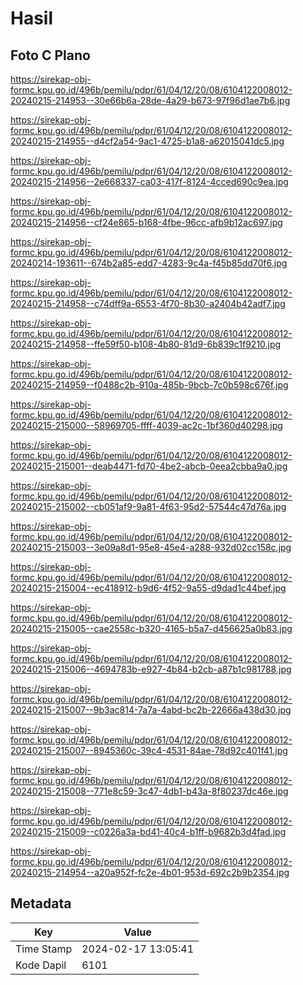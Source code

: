 # Hasil

## Foto C Plano

https://sirekap-obj-formc.kpu.go.id/496b/pemilu/pdpr/61/04/12/20/08/6104122008012-20240215-214953--30e66b6a-28de-4a29-b673-97f96d1ae7b6.jpg

https://sirekap-obj-formc.kpu.go.id/496b/pemilu/pdpr/61/04/12/20/08/6104122008012-20240215-214955--d4cf2a54-9ac1-4725-b1a8-a62015041dc5.jpg

https://sirekap-obj-formc.kpu.go.id/496b/pemilu/pdpr/61/04/12/20/08/6104122008012-20240215-214956--2e668337-ca03-417f-8124-4cced690c9ea.jpg

https://sirekap-obj-formc.kpu.go.id/496b/pemilu/pdpr/61/04/12/20/08/6104122008012-20240215-214956--cf24e865-b168-4fbe-96cc-afb9b12ac697.jpg

https://sirekap-obj-formc.kpu.go.id/496b/pemilu/pdpr/61/04/12/20/08/6104122008012-20240214-193611--674b2a85-edd7-4283-9c4a-f45b85dd70f6.jpg

https://sirekap-obj-formc.kpu.go.id/496b/pemilu/pdpr/61/04/12/20/08/6104122008012-20240215-214958--c74dff9a-6553-4f70-8b30-a2404b42adf7.jpg

https://sirekap-obj-formc.kpu.go.id/496b/pemilu/pdpr/61/04/12/20/08/6104122008012-20240215-214958--ffe59f50-b108-4b80-81d9-6b839c1f9210.jpg

https://sirekap-obj-formc.kpu.go.id/496b/pemilu/pdpr/61/04/12/20/08/6104122008012-20240215-214959--f0488c2b-910a-485b-9bcb-7c0b598c676f.jpg

https://sirekap-obj-formc.kpu.go.id/496b/pemilu/pdpr/61/04/12/20/08/6104122008012-20240215-215000--58969705-ffff-4039-ac2c-1bf360d40298.jpg

https://sirekap-obj-formc.kpu.go.id/496b/pemilu/pdpr/61/04/12/20/08/6104122008012-20240215-215001--deab4471-fd70-4be2-abcb-0eea2cbba9a0.jpg

https://sirekap-obj-formc.kpu.go.id/496b/pemilu/pdpr/61/04/12/20/08/6104122008012-20240215-215002--cb051af9-9a81-4f63-95d2-57544c47d76a.jpg

https://sirekap-obj-formc.kpu.go.id/496b/pemilu/pdpr/61/04/12/20/08/6104122008012-20240215-215003--3e09a8d1-95e8-45e4-a288-932d02cc158c.jpg

https://sirekap-obj-formc.kpu.go.id/496b/pemilu/pdpr/61/04/12/20/08/6104122008012-20240215-215004--ec418912-b9d6-4f52-9a55-d9dad1c44bef.jpg

https://sirekap-obj-formc.kpu.go.id/496b/pemilu/pdpr/61/04/12/20/08/6104122008012-20240215-215005--cae2558c-b320-4165-b5a7-d456625a0b83.jpg

https://sirekap-obj-formc.kpu.go.id/496b/pemilu/pdpr/61/04/12/20/08/6104122008012-20240215-215006--4694783b-e927-4b84-b2cb-a87b1c981788.jpg

https://sirekap-obj-formc.kpu.go.id/496b/pemilu/pdpr/61/04/12/20/08/6104122008012-20240215-215007--9b3ac814-7a7a-4abd-bc2b-22666a438d30.jpg

https://sirekap-obj-formc.kpu.go.id/496b/pemilu/pdpr/61/04/12/20/08/6104122008012-20240215-215007--8945360c-39c4-4531-84ae-78d92c401f41.jpg

https://sirekap-obj-formc.kpu.go.id/496b/pemilu/pdpr/61/04/12/20/08/6104122008012-20240215-215008--771e8c59-3c47-4db1-b43a-8f80237dc46e.jpg

https://sirekap-obj-formc.kpu.go.id/496b/pemilu/pdpr/61/04/12/20/08/6104122008012-20240215-215009--c0226a3a-bd41-40c4-b1ff-b9682b3d4fad.jpg

https://sirekap-obj-formc.kpu.go.id/496b/pemilu/pdpr/61/04/12/20/08/6104122008012-20240215-214954--a20a952f-fc2e-4b01-953d-692c2b9b2354.jpg


## Metadata

| Key        | Value               |
| ---------- | ------------------- |
| Time Stamp | 2024-02-17 13:05:41 |
| Kode Dapil | 6101                |



